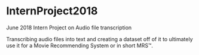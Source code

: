 # InternProject2018
June 2018 Intern Project on Audio file transcription

Transcribing audio files into text and creating a dataset off of it to ultimately use it for a Movie Recommending System or in short MRS™.
